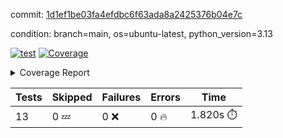commit: [1d1ef1be03fa4efdbc6f63ada8a2425376b04e7c](https://github.com/rcmdnk/dynamic-typer/tree/1d1ef1be03fa4efdbc6f63ada8a2425376b04e7c)

condition: branch=main, os=ubuntu-latest, python_version=3.13

[![test](https://github.com/rcmdnk/dynamic-typer/actions/workflows/test.yml/badge.svg)](https://github.com/rcmdnk/dynamic-typer/actions/runs/14050434395)
<a href="https://github.com/rcmdnk/dynamic-typer/blob/1d1ef1be03fa4efdbc6f63ada8a2425376b04e7c/README.md"><img alt="Coverage" src="https://img.shields.io/badge/Coverage-98%25-brightgreen.svg" /></a><details><summary>Coverage Report </summary><table><tr><th>File</th><th>Stmts</th><th>Miss</th><th>Cover</th><th>Missing</th></tr><tbody><tr><td colspan="5"><b>src/dynamic_typer</b></td></tr><tr><td>&nbsp; &nbsp;<a href="https://github.com/rcmdnk/dynamic-typer/blob/1d1ef1be03fa4efdbc6f63ada8a2425376b04e7c/src/dynamic_typer/dynamic_typer.py">dynamic_typer.py</a></td><td>78</td><td>2</td><td>97%</td><td><a href="https://github.com/rcmdnk/dynamic-typer/blob/1d1ef1be03fa4efdbc6f63ada8a2425376b04e7c/src/dynamic_typer/dynamic_typer.py#L63">63</a>, <a href="https://github.com/rcmdnk/dynamic-typer/blob/1d1ef1be03fa4efdbc6f63ada8a2425376b04e7c/src/dynamic_typer/dynamic_typer.py#L161">161</a></td></tr><tr><td><b>TOTAL</b></td><td><b>83</b></td><td><b>2</b></td><td><b>98%</b></td><td>&nbsp;</td></tr></tbody></table></details>

| Tests | Skipped | Failures | Errors | Time |
| ----- | ------- | -------- | -------- | ------------------ |
| 13 | 0 :zzz: | 0 :x: | 0 :fire: | 1.820s :stopwatch: |

